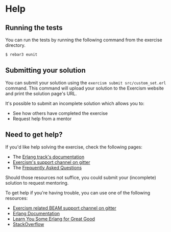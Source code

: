 # Help

## Running the tests

You can run the tests by running the following command from the exercise directory.

```bash
$ rebar3 eunit
```

## Submitting your solution

You can submit your solution using the `exercism submit src/custom_set.erl` command.
This command will upload your solution to the Exercism website and print the solution page's URL.

It's possible to submit an incomplete solution which allows you to:

- See how others have completed the exercise
- Request help from a mentor

## Need to get help?

If you'd like help solving the exercise, check the following pages:

- The [Erlang track's documentation](https://exercism.org/docs/tracks/erlang)
- [Exercism's support channel on gitter](https://gitter.im/exercism/support)
- The [Frequently Asked Questions](https://exercism.org/docs/using/faqs)

Should those resources not suffice, you could submit your (incomplete) solution to request mentoring.

To get help if you're having trouble, you can use one of the following resources:

- [Exercism related BEAM support channel on gitter](https://gitter.im/exercism/xerlang)
- [Erlang Documentation](http://www.erlang.org/doc.html)
- [Learn You Some Erlang for Great Good](http://learnyousomeerlang.com)
- [StackOverflow](http://stackoverflow.com/)